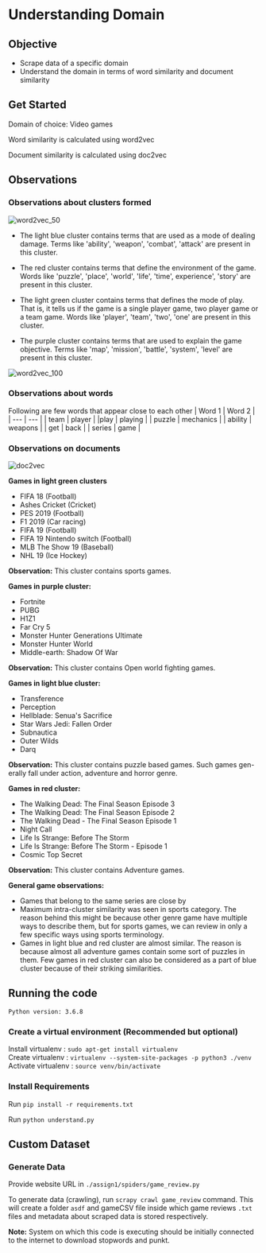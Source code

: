 # Understanding Domain

## Objective
- Scrape data of a specific domain
- Understand the domain in terms of word similarity and document similarity

## Get Started

Domain of choice: Video games

Word similarity is calculated using word2vec 

Document similarity is calculated using doc2vec

## Observations

### Observations about clusters formed

![word2vec_50](https://github.com/sagarjinde/Understanding_Domain/blob/main/figs/word2vec50.png)

- The light blue cluster contains terms that are used as a mode of dealing
damage. Terms like 'ability', 'weapon', 'combat', 'attack' are present in this
cluster.

- The red cluster contains terms that define the environment of the game.
Words like 'puzzle', 'place', 'world', 'life', 'time', experience', 'story' are present
in this cluster.

- The light green cluster contains terms that defines the mode of play. That
is, it tells us if the game is a single player game, two player game or a team
game. Words like 'player', 'team', 'two', 'one' are present in this cluster.

- The purple cluster contains terms that are used to explain the game objective. 
Terms like 'map', 'mission', 'battle', 'system', 'level' are present in this
cluster.

![word2vec_100](https://github.com/sagarjinde/Understanding_Domain/blob/main/figs/word2vec100.png)

### Observations about words
Following are few words that appear close to each other
| Word 1 | Word 2 |
| --- | --- |
| team | player |
|play | playing |
| puzzle | mechanics |
| ability | weapons |
| get | back |
| series | game |

### Observations on documents

![doc2vec](https://github.com/sagarjinde/Understanding_Domain/blob/main/figs/doc2vec.png)

**Games in light green clusters**
- FIFA 18 (Football)
- Ashes Cricket (Cricket)
- PES 2019 (Football)
- F1 2019 (Car racing)
- FIFA 19 (Football)
- FIFA 19 Nintendo switch (Football)
- MLB The Show 19 (Baseball)
- NHL 19 (Ice Hockey)

**Observation:** This cluster contains sports games.

**Games in purple cluster:**
- Fortnite
- PUBG
- H1Z1
- Far Cry 5
- Monster Hunter Generations Ultimate
- Monster Hunter World
- Middle-earth: Shadow Of War

**Observation:** This cluster contains Open world fighting games.

**Games in light blue cluster:**
- Transference
- Perception
- Hellblade: Senua's Sacrifice
- Star Wars Jedi: Fallen Order
- Subnautica
- Outer Wilds
- Darq

**Observation:** This cluster contains puzzle based games. Such games gen-
erally fall under action, adventure and horror genre.

**Games in red cluster:**
- The Walking Dead: The Final Season Episode 3
- The Walking Dead: The Final Season Episode 2
- The Walking Dead - The Final Season Episode 1
- Night Call
- Life Is Strange: Before The Storm
- Life Is Strange: Before The Storm - Episode 1
- Cosmic Top Secret

**Observation:** This cluster contains Adventure games.

**General game observations:**
- Games that belong to the same series are close by
- Maximum intra-cluster similarity was seen in sports category. The reason
behind this might be because other genre game have multiple ways to describe
them, but for sports games, we can review in only a few specific ways using
sports terminology.
- Games in light blue and red cluster are almost similar. The reason is because
almost all adventure games contain some sort of puzzles in them. Few games
in red cluster can also be considered as a part of blue cluster because of their
striking similarities.

## Running the code

`Python version: 3.6.8`

### Create a virtual environment (Recommended but optional)
Install virtualenv  : `sudo apt-get install virtualenv` </br>
Create virtualenv   : `virtualenv --system-site-packages -p python3 ./venv` </br>
Activate virtualenv : `source venv/bin/activate` </br>

### Install Requirements
Run `pip install -r requirements.txt`

Run `python understand.py`

## Custom Dataset 

### Generate Data
Provide website URL in `./assign1/spiders/game_review.py`

To generate data (crawling), run `scrapy crawl game_review` command. This will create a folder `asdf` and gameCSV file inside which game reviews `.txt` files 
and metadata about scraped data is stored respectively.

**Note:** System on which this code is executing should be initially connected to the internet to download stopwords and punkt.